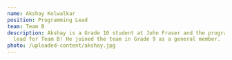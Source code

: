 ```yaml
---
name: Akshay Kolwalkar
position: Programming Lead
team: Team B
description: Akshay is a Grade 10 student at John Fraser and the programming
  lead for Team B! He joined the team in Grade 9 as a general member.
photo: /uploaded-content/akshay.jpg
---
```


